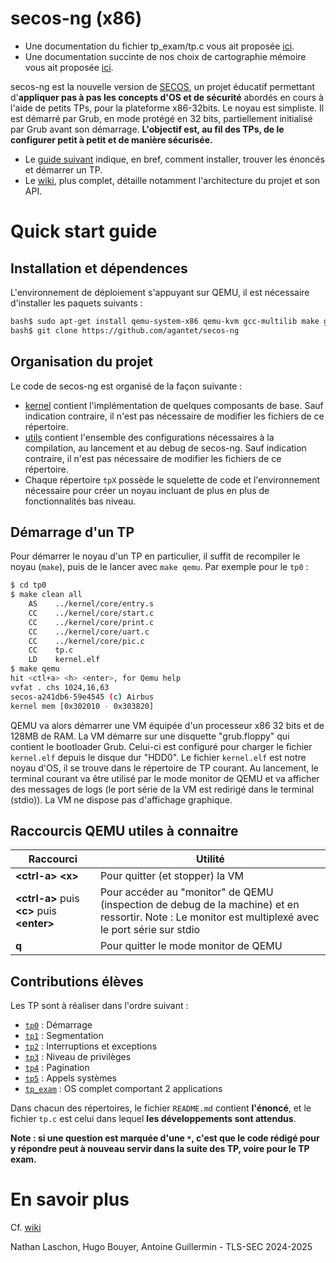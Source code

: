 # secos-ng (x86)
* Une documentation du fichier tp_exam/tp.c vous ait proposée [ici](https://aguiller31.github.io/secos-ng/).
* Une documentation succinte de nos choix de cartographie mémoire vous ait proposée [ici](https://github.com/aguiller31/secos-ng/blob/main/cartographie_memoire.md).


secos-ng est la nouvelle version de [SECOS](https://github.com/sduverger/secos), un projet éducatif permettant d'**appliquer pas à pas les concepts d'OS et de sécurité** abordés en cours à l'aide de petits TPs, pour la plateforme x86-32bits.
Le noyau est simpliste. Il est démarré par Grub, en mode protégé en 32 bits, partiellement initialisé par Grub avant son démarrage. **L'objectif est, au fil des TPs, de le configurer petit à petit et de manière sécurisée.**

* Le [guide suivant](#quick-start-guide) indique, en bref, comment installer, trouver les énoncés et démarrer un TP.
* Le [wiki](https://github.com/agantet/secos-ng/wiki), plus complet, détaille notamment l'architecture du projet et son API.

# Quick start guide

## Installation et dépendences

L'environnement de déploiement s'appuyant sur QEMU, il est nécessaire
d'installer les paquets suivants :

```bash
bash$ sudo apt-get install qemu-system-x86 qemu-kvm gcc-multilib make git
bash$ git clone https://github.com/agantet/secos-ng
```

## Organisation du projet

Le code de secos-ng est organisé de la façon suivante :

* [kernel](./kernel) contient l'implémentation de quelques composants de base. Sauf indication contraire, il n'est pas nécessaire de modifier les fichiers de ce répertoire.
* [utils](./utils) contient l'ensemble des configurations nécessaires à la compilation, au lancement et au debug de secos-ng. Sauf indication contraire, il n'est pas nécessaire de modifier les fichiers de ce répertoire.
* Chaque répertoire `tpX` possède le squelette de code et l'environnement nécessaire pour créer un noyau incluant de plus en plus de fonctionnalités bas niveau.

## Démarrage d'un TP

Pour démarrer le noyau d'un TP en particulier, il suffit de recompiler le
noyau (`make`), puis de le lancer avec `make qemu`. Par exemple pour le `tp0` :

```bash
$ cd tp0
$ make clean all
    AS    ../kernel/core/entry.s
    CC    ../kernel/core/start.c
    CC    ../kernel/core/print.c
    CC    ../kernel/core/uart.c
    CC    ../kernel/core/pic.c
    CC    tp.c
    LD    kernel.elf
$ make qemu
hit <ctl+a> <h> <enter>, for Qemu help
vvfat . chs 1024,16,63
secos-a241db6-59e4545 (c) Airbus
kernel mem [0x302010 - 0x303820]
```

QEMU va alors démarrer une VM équipée d'un processeur x86 32 bits et de 128MB de RAM. La VM démarre sur une disquette "grub.floppy" qui contient le bootloader Grub. Celui-ci est configuré pour charger le fichier `kernel.elf` depuis le disque dur "HDD0". Le fichier `kernel.elf` est notre noyau d'OS, il se trouve dans le répertoire de TP courant.
Au lancement, le terminal courant va être utilisé par le mode monitor de QEMU et va afficher des messages de logs (le port série de la VM est redirigé dans le terminal (stdio)).  La VM ne dispose pas d'affichage graphique. 


## Raccourcis QEMU utiles à connaitre

|Raccourci| Utilité|
|-|-|
|**\<ctrl-a\> \<x\>**| Pour quitter (et stopper) la VM |
|**\<ctrl-a\>** puis **\<c\>** puis **\<enter\>**| Pour accéder au "monitor" de QEMU (inspection de debug de la machine) et en ressortir. Note : Le monitor est multiplexé avec le port série sur stdio |
| **q**| Pour quitter le mode monitor de QEMU |

## Contributions élèves

Les TP sont à réaliser dans l'ordre suivant :

* [`tp0`](./tp0) : Démarrage
* [`tp1`](./tp1) : Segmentation
* [`tp2`](./tp2) : Interruptions et exceptions
* [`tp3`](./tp3) : Niveau de privilèges
* [`tp4`](./tp4) : Pagination
* [`tp5`](./tp5) : Appels systèmes
* [`tp_exam`](./tp_exam) : OS complet comportant 2 applications

Dans chacun des répertoires, le fichier `README.md` contient **l'énoncé**, et le
fichier `tp.c` est celui dans lequel **les développements sont attendus**. 

**Note : si une question est marquée d'une `*`, c'est que le code rédigé pour
  y répondre peut à nouveau servir dans la suite des TP, voire pour le TP
  exam.**

# En savoir plus

Cf. [wiki](https://github.com/agantet/secos-ng/wiki)

Nathan Laschon, Hugo Bouyer, Antoine Guillermin - TLS-SEC 2024-2025